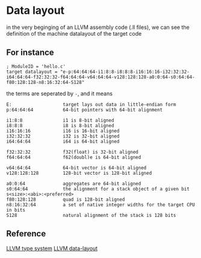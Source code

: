 Data layout
========

in the very beginging of an LLVM assembly code (.ll files), we can see the definition of the machine datalayout of the target code

## For instance ##


    ; ModuleID = 'hello.c'
    target datalayout = "e-p:64:64:64-i1:8:8-i8:8:8-i16:16:16-i32:32:32-i64:64:64-f32:32:32-f64:64:64-v64:64:64-v128:128:128-a0:0:64-s0:64:64-f80:128:128-n8:16:32:64-S128"


the terms are seperated by `-`, and it means


    E:                   target lays out data in little-endian form
    p:64:64:64           64-bit pointers with 64-bit alignment
    
    i1:8:8               i1 is 8-bit aligned
    i8:8:8               i8 is 8-bit aligned
    i16:16:16            i16 is 16-bit aligned
    i32:32:32            i32 is 32-bit aligned 
    i64:64:64            i64 is 64-bit aligned 
    
    f32:32:32            f32(float) is 32-bit aligned
    f64:64:64            f62(doubl)e is 64-bit aligned
    
    v64:64:64            64-bit vector is 64-bit aligned
    v128:128:128         128-bit vector is 128-bit aligned
    
    a0:0:64              aggregates are 64-bit aligned
    s0:64:64             the alignment for a stack object of a given bit s<size>:<abi>:<preferred>
    f80:128:128          quad is 128-bit aligned
    n8:16:32:64          a set of native integer widths for the target CPU in bits
    S128                 natural alignment of the stack is 128 bits


## Reference ##
[LLVM type system](http://llvm.org/docs/LangRef.html#type-system)
[LLVM data-layout](http://llvm.org/docs/LangRef.html#data-layout)

